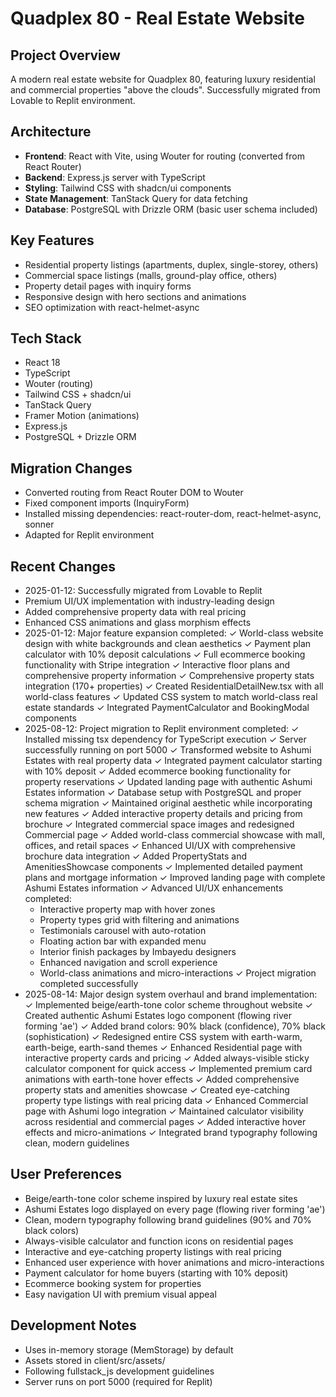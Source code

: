 # Quadplex 80 - Real Estate Website

## Project Overview
A modern real estate website for Quadplex 80, featuring luxury residential and commercial properties "above the clouds". Successfully migrated from Lovable to Replit environment.

## Architecture
- **Frontend**: React with Vite, using Wouter for routing (converted from React Router)
- **Backend**: Express.js server with TypeScript
- **Styling**: Tailwind CSS with shadcn/ui components
- **State Management**: TanStack Query for data fetching
- **Database**: PostgreSQL with Drizzle ORM (basic user schema included)

## Key Features
- Residential property listings (apartments, duplex, single-storey, others)
- Commercial space listings (malls, ground-play office, others)
- Property detail pages with inquiry forms
- Responsive design with hero sections and animations
- SEO optimization with react-helmet-async

## Tech Stack
- React 18
- TypeScript
- Wouter (routing)
- Tailwind CSS + shadcn/ui
- TanStack Query
- Framer Motion (animations)
- Express.js
- PostgreSQL + Drizzle ORM

## Migration Changes
- Converted routing from React Router DOM to Wouter
- Fixed component imports (InquiryForm)
- Installed missing dependencies: react-router-dom, react-helmet-async, sonner
- Adapted for Replit environment

## Recent Changes
- 2025-01-12: Successfully migrated from Lovable to Replit
- Premium UI/UX implementation with industry-leading design
- Added comprehensive property data with real pricing
- Enhanced CSS animations and glass morphism effects
- 2025-01-12: Major feature expansion completed:
  ✓ World-class website design with white backgrounds and clean aesthetics
  ✓ Payment plan calculator with 10% deposit calculations
  ✓ Full ecommerce booking functionality with Stripe integration
  ✓ Interactive floor plans and comprehensive property information
  ✓ Comprehensive property stats integration (170+ properties)
  ✓ Created ResidentialDetailNew.tsx with all world-class features
  ✓ Updated CSS system to match world-class real estate standards
  ✓ Integrated PaymentCalculator and BookingModal components
- 2025-08-12: Project migration to Replit environment completed:
  ✓ Installed missing tsx dependency for TypeScript execution
  ✓ Server successfully running on port 5000
  ✓ Transformed website to Ashumi Estates with real property data
  ✓ Integrated payment calculator starting with 10% deposit
  ✓ Added ecommerce booking functionality for property reservations
  ✓ Updated landing page with authentic Ashumi Estates information
  ✓ Database setup with PostgreSQL and proper schema migration
  ✓ Maintained original aesthetic while incorporating new features
  ✓ Added interactive property details and pricing from brochure
  ✓ Integrated commercial space images and redesigned Commercial page
  ✓ Added world-class commercial showcase with mall, offices, and retail spaces
  ✓ Enhanced UI/UX with comprehensive brochure data integration
  ✓ Added PropertyStats and AmenitiesShowcase components
  ✓ Implemented detailed payment plans and mortgage information
  ✓ Improved landing page with complete Ashumi Estates information
  ✓ Advanced UI/UX enhancements completed:
    - Interactive property map with hover zones
    - Property types grid with filtering and animations  
    - Testimonials carousel with auto-rotation
    - Floating action bar with expanded menu
    - Interior finish packages by Imbayedu designers
    - Enhanced navigation and scroll experience
    - World-class animations and micro-interactions
  ✓ Project migration completed successfully
- 2025-08-14: Major design system overhaul and brand implementation:
  ✓ Implemented beige/earth-tone color scheme throughout website
  ✓ Created authentic Ashumi Estates logo component (flowing river forming 'ae')
  ✓ Added brand colors: 90% black (confidence), 70% black (sophistication)
  ✓ Redesigned entire CSS system with earth-warm, earth-beige, earth-sand themes
  ✓ Enhanced Residential page with interactive property cards and pricing
  ✓ Added always-visible sticky calculator component for quick access
  ✓ Implemented premium card animations with earth-tone hover effects
  ✓ Added comprehensive property stats and amenities showcase
  ✓ Created eye-catching property type listings with real pricing data
  ✓ Enhanced Commercial page with Ashumi logo integration
  ✓ Maintained calculator visibility across residential and commercial pages
  ✓ Added interactive hover effects and micro-animations
  ✓ Integrated brand typography following clean, modern guidelines

## User Preferences
- Beige/earth-tone color scheme inspired by luxury real estate sites
- Ashumi Estates logo displayed on every page (flowing river forming 'ae')
- Clean, modern typography following brand guidelines (90% and 70% black colors)
- Always-visible calculator and function icons on residential pages
- Interactive and eye-catching property listings with real pricing
- Enhanced user experience with hover animations and micro-interactions
- Payment calculator for home buyers (starting with 10% deposit)
- Ecommerce booking system for properties
- Easy navigation UI with premium visual appeal

## Development Notes
- Uses in-memory storage (MemStorage) by default
- Assets stored in client/src/assets/
- Following fullstack_js development guidelines
- Server runs on port 5000 (required for Replit)